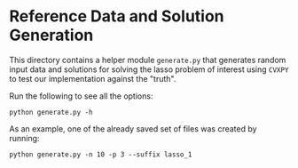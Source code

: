 # Reference Data and Solution Generation

This directory contains a helper module `generate.py`
that generates random input data and solutions for solving the lasso problem of interest
using `CVXPY` to test our implementation against the "truth".

Run the following to see all the options:
```
python generate.py -h
```

As an example, one of the already saved set of files was created by running:
```
python generate.py -n 10 -p 3 --suffix lasso_1
```
